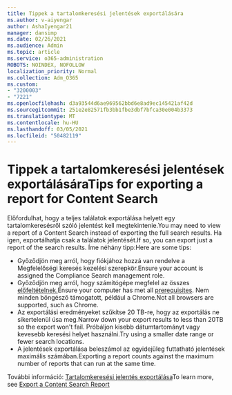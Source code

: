 ```yaml
---
title: Tippek a tartalomkeresési jelentések exportálására
ms.author: v-aiyengar
author: AshaIyengar21
manager: dansimp
ms.date: 02/26/2021
ms.audience: Admin
ms.topic: article
ms.service: o365-administration
ROBOTS: NOINDEX, NOFOLLOW
localization_priority: Normal
ms.collection: Adm_O365
ms.custom:
- "3200003"
- "7221"
ms.openlocfilehash: d3a93544d6ae969562bbd6e8ad9ec145421af42d
ms.sourcegitcommit: 251e2e82571fb3bb1fbe3dbf7bfca30e004b3373
ms.translationtype: MT
ms.contentlocale: hu-HU
ms.lasthandoff: 03/05/2021
ms.locfileid: "50482119"
---
```

# <a name="tips-for-exporting-a-report-for-content-search"></a><span data-ttu-id="f04ce-102">Tippek a tartalomkeresési jelentések exportálására</span><span class="sxs-lookup"><span data-stu-id="f04ce-102">Tips for exporting a report for Content Search</span></span>

<span data-ttu-id="f04ce-103">Előfordulhat, hogy a teljes találatok exportálása helyett egy tartalomkeresésről szóló jelentést kell megtekintenie.</span><span class="sxs-lookup"><span data-stu-id="f04ce-103">You may need to view a report of a Content Search instead of exporting the full search results.</span></span> <span data-ttu-id="f04ce-104">Ha igen, exportálhatja csak a találatok jelentését.</span><span class="sxs-lookup"><span data-stu-id="f04ce-104">If so, you can export just a report of the search results.</span></span> <span data-ttu-id="f04ce-105">Íme néhány tipp:</span><span class="sxs-lookup"><span data-stu-id="f04ce-105">Here are some tips:</span></span>

- <span data-ttu-id="f04ce-106">Győződjön meg arról, hogy fiókjához hozzá van rendelve a Megfelelőségi keresés kezelési szerepkör.</span><span class="sxs-lookup"><span data-stu-id="f04ce-106">Ensure your account is assigned the Compliance Search management role.</span></span>
- <span data-ttu-id="f04ce-107">Győződjön meg arról, hogy számítógépe megfelel az összes [előfeltételnek.](https://go.microsoft.com/fwlink/?linkid=2102407)</span><span class="sxs-lookup"><span data-stu-id="f04ce-107">Ensure your computer has met all [prerequisites](https://go.microsoft.com/fwlink/?linkid=2102407).</span></span> <span data-ttu-id="f04ce-108">Nem minden böngésző támogatott, például a Chrome.</span><span class="sxs-lookup"><span data-stu-id="f04ce-108">Not all browsers are supported, such as Chrome.</span></span>
- <span data-ttu-id="f04ce-109">Az exportálási eredményeket szűkítse 20 TB-re, hogy az exportálás ne sikertelenül úsa meg.</span><span class="sxs-lookup"><span data-stu-id="f04ce-109">Narrow down your export results to less than 20TB so the export won't fail.</span></span> <span data-ttu-id="f04ce-110">Próbáljon kisebb dátumtartományt vagy kevesebb keresési helyet használni.</span><span class="sxs-lookup"><span data-stu-id="f04ce-110">Try using a smaller date range or fewer search locations.</span></span>
- <span data-ttu-id="f04ce-111">A jelentések exportálása beleszámol az egyidejűleg futtatható jelentések maximális számában.</span><span class="sxs-lookup"><span data-stu-id="f04ce-111">Exporting a report counts against the maximum number of reports that can run at the same time.</span></span>

<span data-ttu-id="f04ce-112">További információ: [Tartalomkeresési jelentés exportálása](https://go.microsoft.com/fwlink/?linkid=2102409)</span><span class="sxs-lookup"><span data-stu-id="f04ce-112">To learn more, see [Export a Content Search Report](https://go.microsoft.com/fwlink/?linkid=2102409)</span></span>